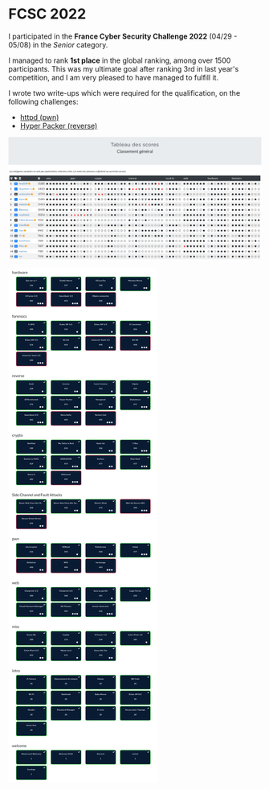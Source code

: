 # FCSC 2022

I participated in the **France Cyber Security Challenge 2022** (04/29 - 05/08) in the *Senior* category.

I managed to rank **1st place** in the global ranking, among over 1500 participants.
This was my ultimate goal after ranking 3rd in last year's competition, and I am very pleased to have managed to fulfill it.

I wrote two write-ups which were required for the qualification, on the following challenges:
* [httpd (pwn)](./httpd/README.md)
* [Hyper Packer (reverse)](./hyper-packer/README.md)

![Final global scoreboard matrix](./ranking.png)

![Solved challenges overview](./challenges.png)
